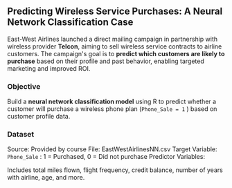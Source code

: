 ## Predicting Wireless Service Purchases: A Neural Network Classification Case
East-West Airlines launched a direct mailing campaign in partnership with wireless provider **Telcon**, aiming to sell wireless service contracts to airline customers. The campaign's goal is to **predict which customers are likely to purchase** based on their profile and past behavior, enabling targeted marketing and improved ROI.

### Objective
Build a **neural network classification model** using R to predict whether a customer will purchase a wireless phone plan (```Phone_Sale = 1``` ) based on customer profile data.

### Dataset
Source: Provided by course
File: EastWestAirlinesNN.csv
Target Variable:
```Phone_Sale``` : 1 = Purchased, 0 = Did not purchase
Predictor Variables:

Includes total miles flown, flight frequency, credit balance, number of years with airline, age, and more.
